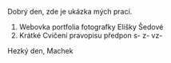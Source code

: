 Dobrý den,
zde je ukázka mých prací.
1. Webovka portfolia fotografky Elišky Šedové
2. Krátké Cvičení pravopisu předpon s- z- vz-

Hezký den, Machek
